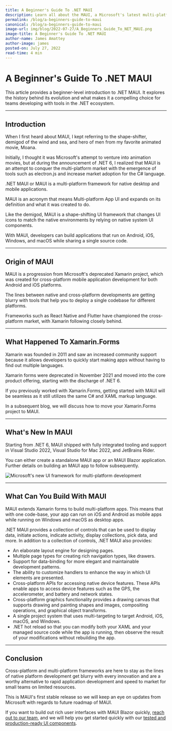 ```yaml
---
title: A Beginner's Guide To .NET MAUI
description: Learn all about the MAUI, a Microsoft's latest multi-platform app UI framework for building Blazor and mobile apps.
permalink: /blog/a-beginners-guide-to-maui
canonical: /blog/a-beginners-guide-to-maui
image-url: img/blog/2022-07-27/A_Beginners_Guide_To_NET_MAUI.png
image-title: A Beginner's Guide To .NET MAUI
author-name: James Amattey
author-image: james
posted-on: July 27, 2022
read-time: 4 min
---
```


# A Beginner's Guide To .NET MAUI

This article provides a beginner-level introduction to .NET MAUI. It explores the history behind its evolution and what makes it a compelling choice for teams developing with tools in the .NET ecosystem.

---

## Introduction

When I first heard about MAUI, I kept referring to the shape-shifter, demigod of the wind and sea, and hero of men from my favorite animated movie, Moana.

Initially, I thought it was Microsoft's attempt to venture into animation movies, but at during the announcement of .NET 6, I realized that MAUI is an attempt to conquer the multi-platform market with the emergence of tools such as electron.js and increase market adoption for the C# language.

.NET MAUI or MAUI is a multi-platform framework for native desktop and mobile applications.

MAUI is an acronym that means Multi-platform App UI and expands on its definition and what it was created to do.

Like the demigod, MAUI is a shape-shifting UI framework that changes UI icons to match the native environments by relying on native system UI components.

With MAUI, developers can build applications that run on Android, iOS, Windows, and macOS while sharing a single source code.

---

## Origin of MAUI

MAUI is a progression from Microsoft's deprecated Xamarin project, which was created for cross-platform mobile application development for both Android and iOS platforms.

The lines between native and cross-platform developments are getting blurry with tools that help you to deploy a single codebase for different platforms.

Frameworks such as React Native and Flutter have championed the cross-platform market, with Xamarin following closely behind.


---

## What Happened To Xamarin.Forms

Xamarin was founded in 2011 and saw an increased community support because it allows developers to quickly start making apps without having to find out multiple languages.

Xamarin forms were deprecated in November 2021 and moved into the core product offering, starting with the discharge of .NET 6.

If you previously worked with Xamarin.Forms, getting started with MAUI will be seamless as it still utilizes the same C# and XAML markup language.

In a subsequent blog, we will discuss how to move your Xamarin.Forms project to MAUI.

---

## What's New In MAUI

Starting from .NET 6, MAUI shipped with fully integrated tooling and support in Visual Studio 2022, Visual Studio for Mac 2022, and JetBrains Rider.

You can either create a standalone MAUI app or an MAUI Blazor application. Further details on building an MAUI app to follow subsequently.

![Microsoft's new UI framework for multi-platform development](img/blog/2022-07-27/maui.png)

---

## What Can You Build With MAUI

MAUI extends Xamarin forms to build multi-platform apps. This means that with one code-base, your app can run on iOS and Android as mobile apps while running on Windows and macOS as desktop apps.

.NET MAUI provides a collection of controls that can be used to display data, initiate actions, indicate activity, display collections, pick data, and more. In addition to a collection of controls, .NET MAUI also provides:

- An elaborate layout engine for designing pages.
- Multiple page types for creating rich navigation types, like drawers.
- Support for data-binding for more elegant and maintainable development patterns.
- The ability to customize handlers to enhance the way in which UI elements are presented.
- Cross-platform APIs for accessing native device features. These APIs enable apps to access device features such as the GPS, the accelerometer, and battery and network states.
- Cross-platform graphics functionality provides a drawing canvas that supports drawing and painting shapes and images, compositing operations, and graphical object transforms.
- A single project system that uses multi-targeting to target Android, iOS, macOS, and Windows.
- .NET hot reload so that you can modify both your XAML and your managed source code while the app is running, then observe the result of your modifications without rebuilding the app.

---

## Conclusion

Cross-platform and multi-platform frameworks are here to stay as the lines of native platform development get blurry with every innovation and are a worthy alternative to rapid application development and speed to market for small teams on limited resources.

This is MAUI's first stable release so we will keep an eye on updates from Microsoft with regards to future roadmap of MAUI.

If you want to build out rich user interfaces with MAUI Blazor quickly, [reach out to our team](https://commercial.blazorise.com/contact), and we will help you get started quickly with our [tested and production-ready UI components](https://blazorise.com/docs/components).